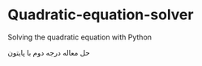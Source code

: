 # Quadratic-equation-solver
Solving the quadratic equation with Python

حل معاله درجه دوم با پایتون

